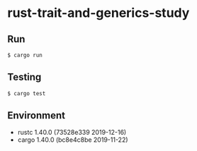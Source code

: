 # rust-trait-and-generics-study

## Run

```bash
$ cargo run
```

## Testing

```bash
$ cargo test
```

## Environment

* rustc 1.40.0 (73528e339 2019-12-16)
* cargo 1.40.0 (bc8e4c8be 2019-11-22)
